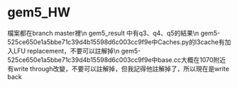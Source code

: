# gem5_HW
檔案都在branch master裡\n
gem5_result 中有q3、q4、q5的結果\n
gem5-525ce650e1a5bbe71c39d4b15598d6c003cc9f9e中Caches.py的l3cache有加入LFU replacement，不要可以註解掉\n
gem5-525ce650e1a5bbe71c39d4b15598d6c003cc9f9e中base.cc大概在1070附近有write through改變，不要可以註解掉，但我記得他註解掉了，所以現在是write back
